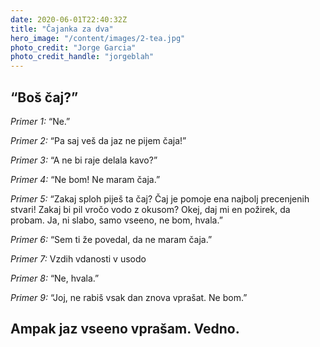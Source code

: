 ```yaml
---
date: 2020-06-01T22:40:32Z
title: "Čajanka za dva"
hero_image: "/content/images/2-tea.jpg"
photo_credit: "Jorge Garcia"
photo_credit_handle: "jorgeblah"
---
```


## “Boš čaj?” 

*Primer 1:* “Ne.”

*Primer 2:* “Pa saj veš da jaz ne pijem čaja!”

*Primer 3:* “A ne bi raje delala kavo?”

*Primer 4:* “Ne bom! Ne maram čaja.”

*Primer 5:* “Zakaj sploh piješ ta čaj? Čaj je pomoje ena najbolj precenjenih stvari! Zakaj bi pil vročo vodo z okusom? Okej, daj mi en požirek, da probam. Ja, ni slabo, samo vseeno, ne bom, hvala.”

*Primer 6:* “Sem ti že povedal, da ne maram čaja.”

*Primer 7:* Vzdih vdanosti v usodo

*Primer 8:* “Ne, hvala.”

*Primer 9:* “Joj, ne rabiš vsak dan znova vprašat. Ne bom.”

## Ampak jaz vseeno vprašam. Vedno.
